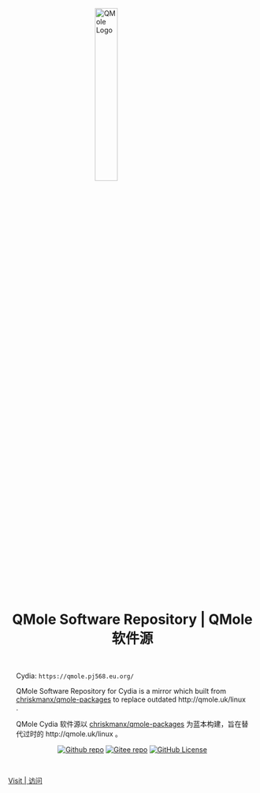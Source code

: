 <img style="padding:1rem;display:block;margin-left:auto;margin-right:auto;width:30%" src="https://qmole.pj568.eu.org/qmole.png" alt="QMole Logo" />
<h1 align="center">QMole Software Repository | QMole 软件源</h1>
<div style="padding:1rem">
    <p>Cydia: <code>https://qmole.pj568.eu.org/</code></p>
    <p>QMole Software Repository for Cydia is a mirror which built from <a href="https://github.com/chriskmanx/qmole-packages">chriskmanx/qmole-packages<!-- <img alt="Github repo" src="https://img.shields.io/website?url=https%3A%2F%2Fgithub.com%2Fchriskmanx%2Fqmole-packages&up_color=007bff&up_message=chriskmanx/qmole-packages&logo=github&label=Github"> --></a> to replace outdated http://qmole.uk/linux .</p>
    <p>QMole Cydia 软件源以 <a href="https://github.com/chriskmanx/qmole-packages">chriskmanx/qmole-packages<!-- <img alt="Github repo" src="https://img.shields.io/website?url=https%3A%2F%2Fgithub.com%2Fchriskmanx%2Fqmole-packages&up_color=007bff&up_message=chriskmanx/qmole-packages&logo=github&label=Github"> --></a> 为蓝本构建，旨在替代过时的 http://qmole.uk/linux 。</p>
    <p align="center">
        <a href="https://github.com/PJ-568/qmole-source-site"><img alt="Github repo" src="https://img.shields.io/website?url=https%3A%2F%2Fgithub.com%2FPJ-568%2Fqmole-source-site&up_color=007bff&up_message=PJ-568/qmole-source-site&logo=github&label=Github"></a>
        <a href="https://gitee.com/PJ-568/qmole-source-site"><img alt="Gitee repo" src="https://img.shields.io/website?url=https%3A%2F%2Fgitee.com%2FPJ-568%2Fqmole-source-site&up_color=007bff&up_message=PJ-568/qmole-source-site&logo=gitee&label=Gitee"></a>
        <a href="https://github.com/PJ-568/qmole-source-site/blob/main/LICENSE"><img alt="GitHub License" src="https://img.shields.io/github/license/PJ-568/qmole-source-site?logo=github&color=007bff"></a>
    </p>
</div>

[Visit | 访问](https://qmole.pj568.eu.org)